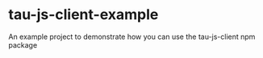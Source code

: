 # tau-js-client-example
An example project to demonstrate how you can use the tau-js-client npm package

